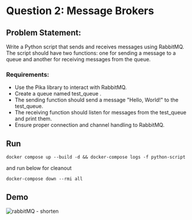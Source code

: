 # Question 2: Message Brokers

## Problem Statement:
Write a Python script that sends and receives messages using RabbitMQ. The script should have two functions: one for sending a message to a queue and another for receiving messages from the queue.


### Requirements:


* Use the Pika library to interact with RabbitMQ.
* Create a queue named test_queue .
* The sending function should send a message "Hello, World!" to the test_queue. 
* The receiving function should listen for messages from the test_queue and print them. 
* Ensure proper connection and channel handling to RabbitMQ.


## Run
```
docker compose up --build -d && docker-compose logs -f python-script
```
and run below for cleanout
```
docker-compose down --rmi all
```

## Demo
![rabbitMQ - shorten](https://github.com/thomas-chiang/message_brokers/assets/84237929/01ed2c9f-b24e-4f37-85e3-b3d36b2fc9cc)

